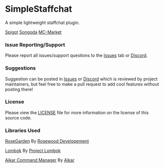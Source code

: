 # SimpleStaffchat
A simple lightweight staffchat plugin.

[Spigot](https://www.spigotmc.org/resources/simplestaffchat2-1-7-1-18.91883/) [Songoda](https://songoda.com/marketplace/product/simplestaffchat-17-116-staffchat.645) [MC-Market](https://www.mc-market.org/resources/22491/)

### Issue Reporting/Support

Please report all issues/support questions to the [Issues](https://github.com/RefracDevelopment/SimpleStaffChat2/issues) tab or [Discord](https://refracdev.ml).

### Suggestions

Suggestion can be posted in [Issues](https://github.com/RefracDevelopment/SimpleStaffChat2/issues) or [Discord](https://refracdev.ml) which is reviewed by project maintainers, but feel free to make a pull request to add cool features without posting there!

### License
Please view the [LICENSE](LICENSE) file for more information on the license of this source code.

### Libraries Used
[RoseGarden](https://github.com/Rosewood-Development/RoseGarden) By [Rosewood Developement](https://github.com/Rosewood-Development)

[Lombok](https://github.com/projectlombok/lombok) By [Project Lombok](https://github.com/projectlombok)

[Aikar Command Manager](https://github.com/aikar/commands) By [Aikar](https://github.com/aikar)
